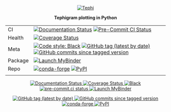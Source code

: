 <p align="center">
<a href="https://tephi.readthedocs.io/en/latest/">
    <img src="https://scitools.github.io/tephi/tephi-logo-200-137.png" alt="Tephi">
</a>
</p>

<p align="center"><strong>Tephigram plotting in Python</strong></p>

|         |                                                                                                                                                                                                                                                                                                 |
|---------|-------------------------------------------------------------------------------------------------------------------------------------------------------------------------------------------------------------------------------------------------------------------------------------------------|
| CI      | [![Documentation Status](https://readthedocs.org/projects/tephi/badge/?version=latest)](https://readthedocs.org/projects/tephi/) [![Pre-Commit CI Status](https://results.pre-commit.ci/badge/github/SciTools/tephi/main.svg)](https://results.pre-commit.ci/latest/github/SciTools/tephi/main) |
| Health  | [![Coverage Status](https://readthedocs.org/projects/tephi/badge/?version=latest)](https://coveralls.io/github/SciTools/tephi?branch=main)                                                                                                                                                      |
| Meta    | [![Code style: Black](https://img.shields.io/badge/code%20style-black-000000.svg)](https://github.com/psf/black) [![GitHub tag (latest by date)](https://img.shields.io/github/v/tag/scitools/tephi?color=orange)](https://github.com/SciTools/tephi/releases) [![GitHub commits since tagged version](https://img.shields.io/github/commits-since/scitools/tephi/latest/main)](https://github.com/SciTools/tephi/commits/main)                                | 
| Package | [![Launch MyBinder](https://mybinder.org/badge_logo.svg)](https://mybinder.org/v2/gh/SciTools/tephi/main?filepath=index.ipynb)                                                                                                                                                                  |
| Repo    | [![conda-forge](https://img.shields.io/conda/vn/conda-forge/tephi)](href="https://anaconda.org/conda-forge/tephi)  [![PyPI](https://img.shields.io/pypi/v/tephi)](https://pypi.org/project/tephi/)                                                                                                                                                                                                                                                                                              |
|         |                                                                                                                                                                                                                                                                                                 | 

<p align="center">
  <a href="https://readthedocs.org/projects/tephi/">
    <img src="https://readthedocs.org/projects/tephi/badge/?version=latest"
         alt="Documentation Status" />
  </a>
  <a href="https://coveralls.io/github/SciTools/tephi?branch=main">
    <img src="https://coveralls.io/repos/github/SciTools/tephi/badge.svg?branch=main"
         alt="Coverage Status" />
  </a>
  <a href="https://github.com/psf/black">
    <img src="https://img.shields.io/badge/code/style-black-000000.svg"
         alt="Black" />
  </a>
  <a href="https://results.pre-commit.ci/latest/github/SciTools/tephi/main">
    <img src="https://results.pre-commit.ci/badge/github/SciTools/tephi/main.svg"
         alt="pre-commit.ci status">
  </a>
  <a href="https://mybinder.org/v2/gh/SciTools/tephi/main?filepath=index.ipynb">
    <img src="https://mybinder.org/badge_logo.svg"
         alt="Launch MyBinder" />
  </a>
</p>

<p align="center">
  <a href="https://github.com/SciTools/tephi/releases">
    <img src="https://img.shields.io/github/v/tag/scitools/tephi?color=orange"
         alt="GitHub tag (latest by date)" />
    </a>
  <a href="https://github.com/SciTools/tephi/commits/main">
    <img src="https://img.shields.io/github/commits-since/scitools/tephi/latest/main"
         alt="GitHub commits since tagged version" />
  </a>
  <a href="https://anaconda.org/conda-forge/tephi">
    <img src="https://img.shields.io/conda/vn/conda-forge/tephi"
         alt="conda-forge" />
  </a>
  <a href="https://pypi.org/project/tephi/">
    <img src="https://img.shields.io/pypi/v/tephi"
         alt="PyPI" />
  </a>
</p>

<br>
